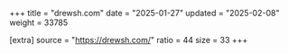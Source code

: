 +++
title = "drewsh.com"
date = "2025-01-27"
updated = "2025-02-08"
weight = 33785

[extra]
source = "https://drewsh.com/"
ratio = 44
size = 33
+++
